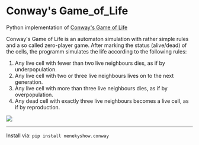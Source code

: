 # Conway's Game_of_Life
Python implementation of [Conway's Game of Life](https://en.wikipedia.org/wiki/Conway%27s_Game_of_Life)

Conway's Game of Life is an automaton simulation with rather simple rules and a so called zero-player game.
After marking the status (alive/dead) of the cells, the programm simulates the life according to the following rules:

<ol>
<li>Any live cell with fewer than two live neighbours dies, as if by underpopulation.</li>
<li>Any live cell with two or three live neighbours lives on to the next generation.</li>
<li>Any live cell with more than three live neighbours dies, as if by overpopulation.</li>
<li>Any dead cell with exactly three live neighbours becomes a live cell, as if by reproduction.</li>
</ol>


![](https://i.imgur.com/HLyO5s1.png)
___
Install via:
```pip install menekyshow.conway```